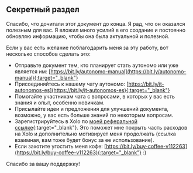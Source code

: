 ## Секретный раздел

Спасибо, что дочитали этот документ до конца. Я рад, что он оказался полезным
для вас. Я вложил много усилий в его создание и постоянно
обновляю информацию, чтобы она была актуальной и полезной.

Если у вас есть желание поблагодарить меня за эту работу, вот несколько
способов сделать это:

- Отправьте документ тем, кто планирует стать аутономо или уже является
  им: [https://bit.ly/autonomo-manual](https://bit.ly/autonomo-manual){:target="_blank"}
- Присоединяйтесь к нашему чату
  аутономо: [https://bit.ly/it-autonomos-es](https://bit.ly/it-autonomos-es){:target="_blank"}
- Помогайте участникам чата с вопросами, в которых у вас есть знания и опыт,
  особенно новичкам.
- Присылайте идеи и предложения для улучшений документа, возможно, у вас есть
  больше знаний по некоторым вопросам.
- Зарегистрируйтесь в Xolo
  по [моей реферальной ссылке](https://bit.ly/xolosignup){:target="_blank"}. Это поможет мне
  покрыть часть расходов на Xolo и
  дополнительно мотивирует меня продолжать (ссылка взаимная, вам тоже будет
  бонус за ее использование).
- Если захотите угостить меня
  кофе: [https://bit.ly/buy-coffee-v112263](https://bit.ly/buy-coffee-v112263){:target="_blank"} :)

Спасибо за вашу поддержку!
